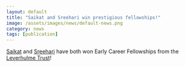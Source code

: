 ```yaml
---
layout: default
title: "Saikat and Sreehari win prestigious fellowships!"
image: /assets/images/news/default-news.png
category: news
tags: [publication]
---
```

[Saikat] and [Sreehari] have both won Early Career Fellowships from the [Leverhulme Trust]!

[Saikat]: /team/saikat-datta
[Sreehari]: /team/sreeharipd
[Leverhulme Trust]: https://www.leverhulme.ac.uk/early-career-fellowships
